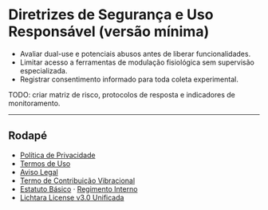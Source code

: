 # Diretrizes de Segurança e Uso Responsável (versão mínima)

- Avaliar dual-use e potenciais abusos antes de liberar funcionalidades.
- Limitar acesso a ferramentas de modulação fisiológica sem supervisão especializada.
- Registrar consentimento informado para toda coleta experimental.

TODO: criar matriz de risco, protocolos de resposta e indicadores de monitoramento.

---

## Rodapé
- [Política de Privacidade](privacy-policy.md)
- [Termos de Uso](terms-of-use.md)
- [Aviso Legal](legal-disclaimer.md)
- [Termo de Contribuição Vibracional](term-contribuicao-vibracional.md)
- [Estatuto Básico](estatuto-basico.md) · [Regimento Interno](regimento-interno.md)
- [Lichtara License v3.0 Unificada](../LICENSE)

